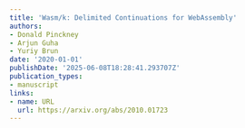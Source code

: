 ```yaml
---
title: 'Wasm/k: Delimited Continuations for WebAssembly'
authors:
- Donald Pinckney
- Arjun Guha
- Yuriy Brun
date: '2020-01-01'
publishDate: '2025-06-08T18:28:41.293707Z'
publication_types:
- manuscript
links:
- name: URL
  url: https://arxiv.org/abs/2010.01723
---
```


